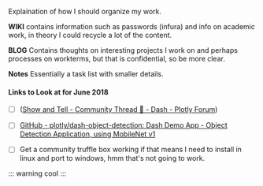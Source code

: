 Explaination of how I should organize my work.

**WIKI** contains information such as passwords (infura) and info on academic work, in theory I could recycle a lot of the content.

**BLOG** Contains thoughts on interesting projects I work on and perhaps processes on workterms, but that is confidential, so be more clear.

**Notes** Essentially a task list with smaller details.

#### Links to Look at for June 2018
- [ ] ([Show and Tell - Community Thread 🎉 - Dash - Plotly Forum](https://community.plot.ly/t/show-and-tell-community-thread/7554))
- [ ] [GitHub - plotly/dash-object-detection: Dash Demo App - Object Detection Application, using MobileNet v1](https://github.com/plotly/dash-object-detection)
- [ ] Get a community truffle box working if that means I need to install in linux and port to windows, hmm that's not going to work.


::: warning cool
:::
